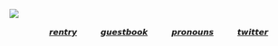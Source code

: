 ![](https://files.catbox.moe/6kgwr0.png)

　　　　　[𝙧𝙚𝙣𝙩𝙧𝙮](https://rentry.co/timeTurntables)　　　[𝙜𝙪𝙚𝙨𝙩𝙗𝙤𝙤𝙠](https://davebot.atabook.org)　　　[𝙥𝙧𝙤𝙣𝙤𝙪𝙣𝙨](https://pronouns.cc/@winterfest/dove)　　　[𝙩𝙬𝙞𝙩𝙩𝙚𝙧](https://twitter.com/timeTurntables)

